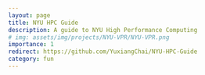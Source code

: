 ```yaml
---
layout: page
title: NYU HPC Guide
description: A guide to NYU High Performance Computing
# img: assets/img/projects/NYU-VPR/NYU-VPR.png
importance: 1
redirect: https://github.com/YuxiangChai/NYU-HPC-Guide
category: fun
---
```


